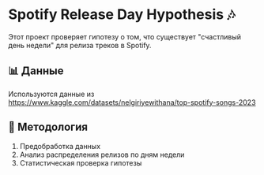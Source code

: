 # Spotify Release Day Hypothesis 🎶

Этот проект проверяет гипотезу о том, что существует "счастливый день недели" для релиза треков в Spotify.

## 📊 Данные
Используются данные из https://www.kaggle.com/datasets/nelgiriyewithana/top-spotify-songs-2023

## 🧪 Методология
1. Предобработка данных  
2. Анализ распределения релизов по дням недели  
3. Статистическая проверка гипотезы  


